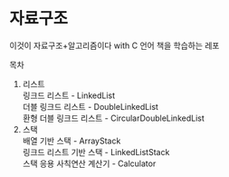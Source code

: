 # 자료구조
이것이 자료구조+알고리즘이다 with C 언어 책을 학습하는 레포

목차 
1. 리스트</br>
  링크드 리스트 - LinkedList</br>
  더블 링크드 리스트 - DoubleLinkedList</br>
  환형 더블 링크드 리스트 - CircularDoubleLinkedList</br>
2. 스택</br>
   배열 기반 스택 - ArrayStack</br>
   링크드 리스트 기반 스택 - LinkedListStack</br>
   스택 응용 사칙연산 계산기 - Calculator</br>
